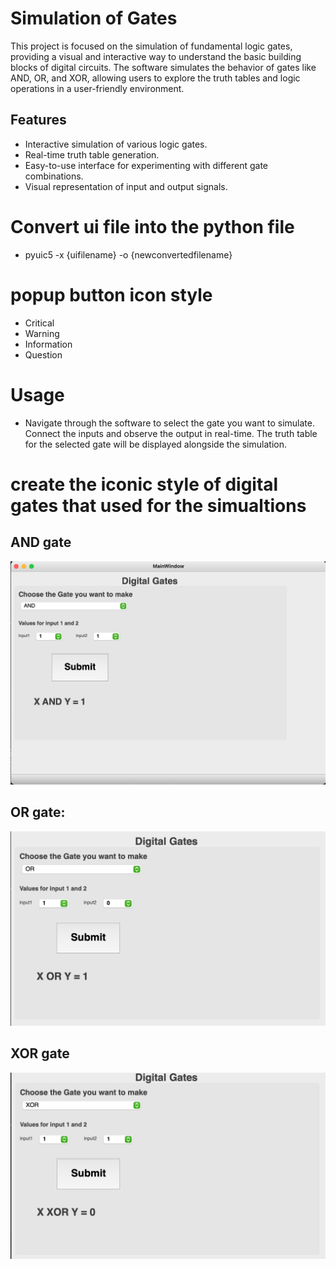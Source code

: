 # Simulation of Gates
This project is focused on the simulation of fundamental logic gates, providing a visual and interactive way to understand the basic building blocks of digital circuits. The software simulates the behavior of gates like AND, OR, and XOR, allowing users to explore the truth tables and logic operations in a user-friendly environment.

## Features
- Interactive simulation of various logic gates.
- Real-time truth table generation.
- Easy-to-use interface for experimenting with different gate combinations.
- Visual representation of input and output signals.

# Convert ui file into the python file 
 - pyuic5 -x {uifilename} -o {newconvertedfilename}

# popup button icon style
  - Critical
  - Warning
  - Information
  - Question

# Usage
 - Navigate through the software to select the gate you want to simulate. Connect the inputs and observe the output in real-time. The truth table for the selected gate will be displayed alongside the simulation.

# create the iconic style of digital gates that used for the simualtions

## AND gate
![And Output Image](img/output_and.png)

## OR gate:
![or Output Image](img/output_or.png)

## XOR gate
![Xor Output Image](img/output_xor.png)
